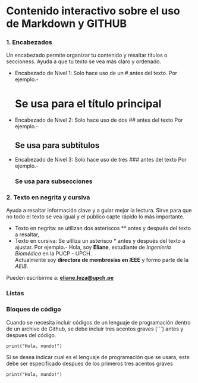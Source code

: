# Contenido interactivo sobre el uso de Markdown y GITHUB
### 1. Encabezados
Un encabezado permite organizar tu contenido y resaltar títulos o seccioness. Ayuda a que tu texto se vea más claro y ordenado.
- Encabezado de Nivel 1:
  Solo hace uso de un # antes del texto.
  Por ejemplo.-
  # Se usa para el título principal

- Encabezado de Nivel 2:
  Solo hace uso de dos ## antes del texto
  Por ejemplo.-
  ## Se usa para subtítulos
  
- Encabezado de Nivel 3:
  Solo hace uso de tres ### antes del texto
  Por ejemplo.-
  ### Se usa para subsecciones

  
### 2. Texto en negrita y cursiva
Ayuda a resaltar información clave y a guiar mejor la lectura. Sirve para que no todo el texto se vea igual y el público capte rápido lo más importante.
- Texto en negrita: se utilizan dos asteriscos ** antes y después del texto a resaltar,
- Texto en cursiva: Se uitliza un asterisco * antes y después del texto a ajustar.
Por ejemplo.-
Hola, soy **Eliane**, estudiante de *Ingeniería Biomédica* en la PUCP - UPCH.  
Actualmente soy **directora de membresías en IEEE** y formo parte de la *AEIB*.

Pueden escribirme a: [**eliane.loza@upch.pe**](a20213367@pucp.edu.pe)

### Listas


### Bloques de código
Cuando se necesita incluir códigos de un lenguaje de programación dentro de un archivo de Github, se debe incluir tres acentos graves (```) antes y despues del código.

```
print("Hola, mundo!")
```

Si se desea indicar cual es el lenguaje de programación que se usara, este debe ser especificado despues de los primeros tres acentos graves

```phyton
print("Hola, mundo!")
```
